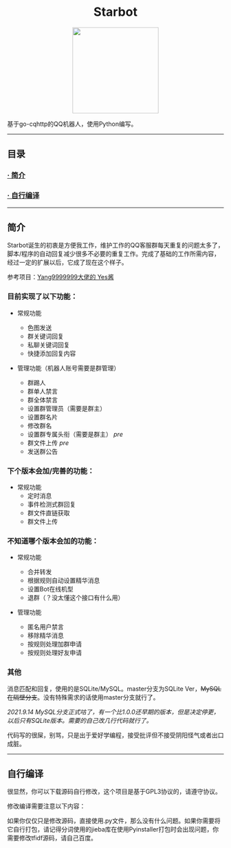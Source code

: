 # <center>Starbot

<div align="center"><img src="http://175.24.71.180/wp-content/uploads/2021/09/01acb54d-c8f9-4b07-bd28-65369dce49c3.jpg" width="200px"></div>

基于go-cqhttp的QQ机器人，使用Python编写。

---

## 目录
### [· 简介](#简介)
### [· 自行编译](#自行编译)

---

## 简介

Starbot诞生的初衷是方便我工作，维护工作的QQ客服群每天重复的问题太多了，脚本/程序的自动回复减少很多不必要的重复工作。完成了基础的工作所需内容，经过一定的扩展以后，它成了现在这个样子。

参考项目：[Yang9999999大佬的 Yes酱](https://github.com/Yang9999999/Go-CQHTTP-YesBot)

### 目前实现了以下功能：

* 常规功能
  * 色图发送
  * 群关键词回复
  * 私聊关键词回复
  * 快捷添加回复内容
  
* 管理功能（机器人账号需要是群管理）
  * 群踢人
  * 群单人禁言
  * 群全体禁言
  * 设置群管理员（需要是群主）
  * 设置群名片
  * 修改群名
  * 设置群专属头衔（需要是群主） *pre*
  * 群文件上传 *pre*
  * 发送群公告
  
### 下个版本会加/完善的功能：

* 常规功能
  * 定时消息
  * 事件检测式群回复
  * 群文件直链获取
  * 群文件上传

### 不知道哪个版本会加的功能：

* 常规功能
  * 合并转发
  * 根据规则自动设置精华消息
  * 设置Bot在线机型
  * 退群（？没太懂这个接口有什么用）
  
* 管理功能  
  * 匿名用户禁言
  * 移除精华消息
  * 按规则处理加群申请
  * 按规则处理好友申请
  
### 其他

消息匹配和回复，使用的是SQLite/MySQL。master分支为SQLite Ver，~~MySQL在隔壁分支~~。没有特殊需求的话使用master分支就行了。

*2021.9.14 MySQL分支正式咕了，有一个比1.0.0还早期的版本，但是决定停更，以后只有SQLite版本。需要的自己改几行代码就行了。*

代码写的很屎，别骂，只是出于爱好学编程，接受批评但不接受阴阳怪气或者出口成脏。

---

## 自行编译

很显然，你可以下载源码自行修改，这个项目是基于GPL3协议的，请遵守协议。

修改编译需要注意以下内容：

如果你仅仅只是修改源码，直接使用.py文件，那么没有什么问题。如果你需要将它自行打包，请记得分词使用的jieba库在使用Pyinstaller打包时会出现问题，你需要修改tfidf源码，请自己百度。

